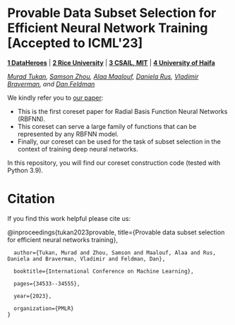 # Provable Data Subset Selection for Efficient Neural Network Training [Accepted to ICML'23]
 **[1 DataHeroes](https://dataheroes.ai/)** |  **[2 Rice University](https://www.rice.edu/)** | **[3 CSAIL, MIT](https://www.csail.mit.edu/)**  | **[4 University of Haifa](https://www.haifa.ac.il/?lang=en)**

*[Murad Tukan](https://scholar.google.com/citations?user=721xaz0AAAAJ&hl=en), [Samson Zhou](https://scholar.google.com/citations?user=NpjsgocAAAAJ&hl=en), [Alaa Maalouf](https://scholar.google.com/citations?user=6r72e-MAAAAJ&hl=en), [Daniela Rus](https://danielarus.csail.mit.edu/), [Vladimir Braverman](https://scholar.google.com/citations?user=DTthB48AAAAJ&hl=en), and [Dan Feldman](https://scholar.google.com/citations?hl=en&user=67QZN0gAAAAJ)*


We kindly refer you to [our paper](https://arxiv.org/abs/2303.05151):
* This is the first coreset paper for Radial Basis Function Neural Networks (RBFNN).
* This coreset can serve a large family of functions that can be represented by any RBFNN model.
* Finally, our coreset can be used for the task of subset selection in the context of training deep neural networks.


In this repository, you will find our coreset construction code (tested with Python 3.9).


# Citation

If you find this work helpful please cite us:

   @inproceedings{tukan2023provable,
      title={Provable data subset selection for efficient neural networks training},
      
      author={Tukan, Murad and Zhou, Samson and Maalouf, Alaa and Rus, Daniela and Braverman, Vladimir and Feldman, Dan},
      
      booktitle={International Conference on Machine Learning},
      
      pages={34533--34555},
      
      year={2023},
      
      organization={PMLR}
    }

